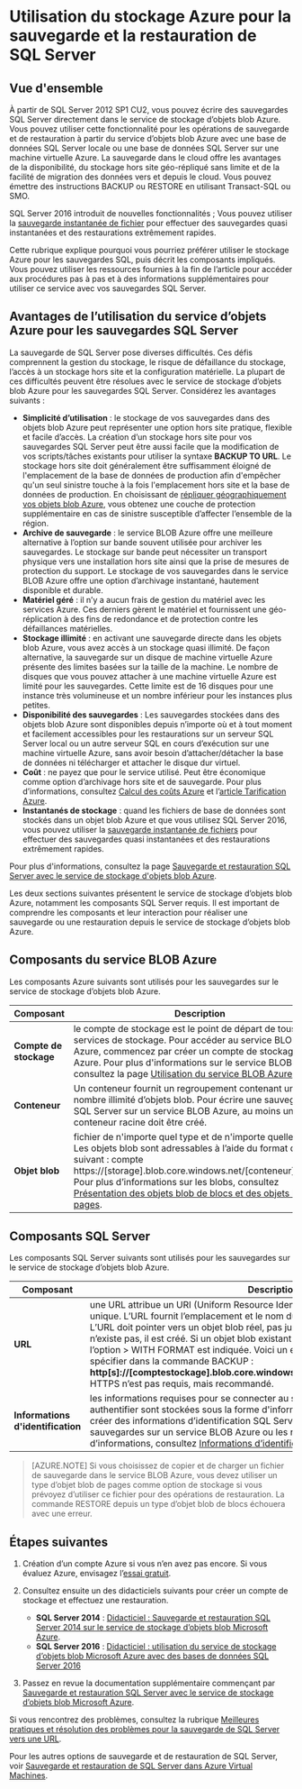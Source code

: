 <properties
	pageTitle="Utilisation du stockage Azure pour la sauvegarde et la restauration de SQL Server | Microsoft Azure"
	description="Découvrez comment sauvegarder SQL Server avec Azure Storage. Explique les avantages de la sauvegarde des bases de données SQL sur le stockage Azure."
	services="virtual-machines-windows"
	documentationCenter=""
	authors="rothja"
	manager="jhubbard"
	tags="azure-service-management"/>

<tags
	ms.service="virtual-machines-windows"
	ms.devlang="na"
	ms.topic="article"
	ms.tgt_pltfrm="vm-windows-sql-server"
	ms.workload="infrastructure-services"
	ms.date="05/26/2016"
	ms.author="jroth"/>



# Utilisation du stockage Azure pour la sauvegarde et la restauration de SQL Server

## Vue d'ensemble

À partir de SQL Server 2012 SP1 CU2, vous pouvez écrire des sauvegardes SQL Server directement dans le service de stockage d’objets blob Azure. Vous pouvez utiliser cette fonctionnalité pour les opérations de sauvegarde et de restauration à partir du service d’objets blob Azure avec une base de données SQL Server locale ou une base de données SQL Server sur une machine virtuelle Azure. La sauvegarde dans le cloud offre les avantages de la disponibilité, du stockage hors site géo-répliqué sans limite et de la facilité de migration des données vers et depuis le cloud. Vous pouvez émettre des instructions BACKUP ou RESTORE en utilisant Transact-SQL ou SMO.

SQL Server 2016 introduit de nouvelles fonctionnalités ; Vous pouvez utiliser la [sauvegarde instantanée de fichier](http://msdn.microsoft.com/library/mt169363.aspx) pour effectuer des sauvegardes quasi instantanées et des restaurations extrêmement rapides.

Cette rubrique explique pourquoi vous pourriez préférer utiliser le stockage Azure pour les sauvegardes SQL, puis décrit les composants impliqués. Vous pouvez utiliser les ressources fournies à la fin de l’article pour accéder aux procédures pas à pas et à des informations supplémentaires pour utiliser ce service avec vos sauvegardes SQL Server.

## Avantages de l’utilisation du service d’objets Azure pour les sauvegardes SQL Server

La sauvegarde de SQL Server pose diverses difficultés. Ces défis comprennent la gestion du stockage, le risque de défaillance du stockage, l’accès à un stockage hors site et la configuration matérielle. La plupart de ces difficultés peuvent être résolues avec le service de stockage d’objets blob Azure pour les sauvegardes SQL Server. Considérez les avantages suivants :

- **Simplicité d’utilisation** : le stockage de vos sauvegardes dans des objets blob Azure peut représenter une option hors site pratique, flexible et facile d’accès. La création d’un stockage hors site pour vos sauvegardes SQL Server peut être aussi facile que la modification de vos scripts/tâches existants pour utiliser la syntaxe **BACKUP TO URL**. Le stockage hors site doit généralement être suffisamment éloigné de l'emplacement de la base de données de production afin d'empêcher qu'un seul sinistre touche à la fois l'emplacement hors site et la base de données de production. En choisissant de [répliquer géographiquement vos objets blob Azure](../storage/storage-redundancy.md), vous obtenez une couche de protection supplémentaire en cas de sinistre susceptible d’affecter l’ensemble de la région.
- **Archive de sauvegarde** : le service BLOB Azure offre une meilleure alternative à l’option sur bande souvent utilisée pour archiver les sauvegardes. Le stockage sur bande peut nécessiter un transport physique vers une installation hors site ainsi que la prise de mesures de protection du support. Le stockage de vos sauvegardes dans le service BLOB Azure offre une option d’archivage instantané, hautement disponible et durable. 
- **Matériel géré** : il n’y a aucun frais de gestion du matériel avec les services Azure. Ces derniers gèrent le matériel et fournissent une géo-réplication à des fins de redondance et de protection contre les défaillances matérielles.
- **Stockage illimité** : en activant une sauvegarde directe dans les objets blob Azure, vous avez accès à un stockage quasi illimité. De façon alternative, la sauvegarde sur un disque de machine virtuelle Azure présente des limites basées sur la taille de la machine. Le nombre de disques que vous pouvez attacher à une machine virtuelle Azure est limité pour les sauvegardes. Cette limite est de 16 disques pour une instance très volumineuse et un nombre inférieur pour les instances plus petites. 
- **Disponibilité des sauvegardes** : Les sauvegardes stockées dans des objets blob Azure sont disponibles depuis n’importe où et à tout moment et facilement accessibles pour les restaurations sur un serveur SQL Server local ou un autre serveur SQL en cours d’exécution sur une machine virtuelle Azure, sans avoir besoin d’attacher/détacher la base de données ni télécharger et attacher le disque dur virtuel.
- **Coût** : ne payez que pour le service utilisé. Peut être économique comme option d’archivage hors site et de sauvegarde. Pour plus d’informations, consultez [Calcul des coûts Azure](http://go.microsoft.com/fwlink/?LinkId=277060 "Calcul des coûts") et l’[article Tarification Azure](http://go.microsoft.com/fwlink/?LinkId=277059 "Article sur les coûts").
- **Instantanés de stockage** : quand les fichiers de base de données sont stockés dans un objet blob Azure et que vous utilisez SQL Server 2016, vous pouvez utiliser la [sauvegarde instantanée de fichiers](http://msdn.microsoft.com/library/mt169363.aspx) pour effectuer des sauvegardes quasi instantanées et des restaurations extrêmement rapides.

Pour plus d'informations, consultez la page [Sauvegarde et restauration SQL Server avec le service de stockage d'objets blob Azure](http://go.microsoft.com/fwlink/?LinkId=271617).

Les deux sections suivantes présentent le service de stockage d’objets blob Azure, notamment les composants SQL Server requis. Il est important de comprendre les composants et leur interaction pour réaliser une sauvegarde ou une restauration depuis le service de stockage d’objets blob Azure.

## Composants du service BLOB Azure

Les composants Azure suivants sont utilisés pour les sauvegardes sur le service de stockage d’objets blob Azure.

| Composant | Description |
|---------------------|-------------------------------|
| **Compte de stockage** | le compte de stockage est le point de départ de tous les services de stockage. Pour accéder au service BLOB Azure, commencez par créer un compte de stockage Azure. Pour plus d'informations sur le service BLOB Azure, consultez la page [Utilisation du service BLOB Azure](https://azure.microsoft.com/develop/net/how-to-guides/blob-storage/) |
| **Conteneur** | Un conteneur fournit un regroupement contenant un nombre illimité d’objets blob. Pour écrire une sauvegarde SQL Server sur un service BLOB Azure, au moins un conteneur racine doit être créé. |
| **Objet blob** | fichier de n'importe quel type et de n'importe quelle taille. Les objets blob sont adressables à l’aide du format d’URL suivant : compte https://[storage].blob.core.windows.net/[conteneur]/[blob]. Pour plus d’informations sur les blobs, consultez [Présentation des objets blob de blocs et des objets blob de pages](http://msdn.microsoft.com/library/azure/ee691964.aspx). |

## Composants SQL Server

Les composants SQL Server suivants sont utilisés pour les sauvegardes sur le service de stockage d’objets blob Azure.

| Composant | Description |
|---------------------|-------------------------------|
| **URL** | une URL attribue un URI (Uniform Resource Identifier) à un fichier de sauvegarde unique. L’URL fournit l’emplacement et le nom du fichier de sauvegarde SQL Server. L’URL doit pointer vers un objet blob réel, pas juste un conteneur. Si l’objet blob n’existe pas, il est créé. Si un objet blob existant est indiqué, BACKUP échoue, sauf si l’option > WITH FORMAT est indiquée. Voici un exemple d’URL que vous pouvez spécifier dans la commande BACKUP : **http[s]://[comptestockage].blob.core.windows.net/[conteneur]/[NOMFICHIER.bak]**. HTTPS n’est pas requis, mais recommandé. |
| **Informations d'identification** | les informations requises pour se connecter au service BLOB Azure et pour s'y authentifier sont stockées sous la forme d'informations d'identification. Vous devez créer des informations d’identification SQL Server afin que ce dernier écrive les sauvegardes sur un service BLOB Azure ou les restaure depuis celui-ci. Pour plus d’informations, consultez [Informations d’identification SQL Server](https://msdn.microsoft.com/library/ms189522.aspx). |

> [AZURE.NOTE] Si vous choisissez de copier et de charger un fichier de sauvegarde dans le service BLOB Azure, vous devez utiliser un type d’objet blob de pages comme option de stockage si vous prévoyez d’utiliser ce fichier pour des opérations de restauration. La commande RESTORE depuis un type d’objet blob de blocs échouera avec une erreur.

## Étapes suivantes

1. Création d’un compte Azure si vous n’en avez pas encore. Si vous évaluez Azure, envisagez l’[essai gratuit](https://azure.microsoft.com/free/).

1. Consultez ensuite un des didacticiels suivants pour créer un compte de stockage et effectuez une restauration.

	- **SQL Server 2014** : [Didacticiel : Sauvegarde et restauration SQL Server 2014 sur le service de stockage d’objets blob Microsoft Azure](https://msdn.microsoft.com/library/jj720558(v=sql.120).aspx).
	- **SQL Server 2016** : [Didacticiel : utilisation du service de stockage d’objets blob Microsoft Azure avec des bases de données SQL Server 2016](https://msdn.microsoft.com/library/dn466438.aspx)

1. Passez en revue la documentation supplémentaire commençant par [Sauvegarde et restauration SQL Server avec le service de stockage d’objets blob Microsoft Azure](https://msdn.microsoft.com/library/jj919148.aspx).

Si vous rencontrez des problèmes, consultez la rubrique [Meilleures pratiques et résolution des problèmes pour la sauvegarde de SQL Server vers une URL](https://msdn.microsoft.com/library/jj919149.aspx).

Pour les autres options de sauvegarde et de restauration de SQL Server, voir [Sauvegarde et restauration de SQL Server dans Azure Virtual Machines](../virtual-machines/virtual-machines-windows-sql-backup-recovery.md).

<!---HONumber=AcomDC_0601_2016-->